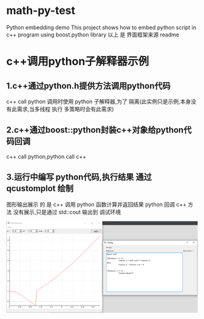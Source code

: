 # math-py-test
Python embedding demo
This project shows how to embed python script in c++ program using boost.python library
以上 是 界面框架来源 readme


# c++调用python子解释器示例
## 1.c++通过python.h提供方法调用python代码
  c++ call python
  调用时使用 python 子解释器,为了 隔离(此实例只是示例,本身没有此需求,当多线程 执行 多策略时会有此需求)
  
## 2.c++通过boost::python封装c++对象给python代码回调
  c++ call python,python call c++
  
## 3.运行中编写 python代码,执行结果 通过 qcustomplot 绘制
  图形输出展示 的 是 c++ 调用 python 函数计算并返回结果
  python 回调 c++ 方法 没有展示,只是通过 std::cout 输出到 调试环境
  
![alt text](https://github.com/tagsBag/multi_python_interpreter_call_back/blob/master/%E6%8D%95%E8%8E%B7.PNG "GUI Preview")
